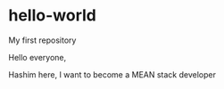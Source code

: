# hello-world
My first repository

Hello everyone, 

Hashim here, I want to become a MEAN stack developer
